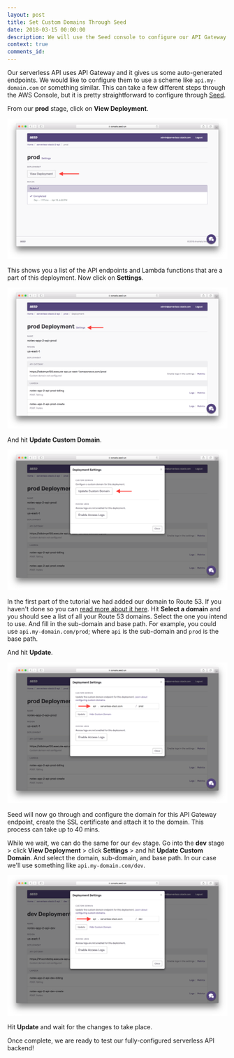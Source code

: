 ```yaml
---
layout: post
title: Set Custom Domains Through Seed
date: 2018-03-15 00:00:00
description: We will use the Seed console to configure our API Gateway endpoints in our Serverless project with custom domains. To configure a stage with a custom domain go to the stage settings, select the Route 53 domain, a sub-domain, and the base path.
context: true
comments_id:
---
```


Our serverless API uses API Gateway and it gives us some auto-generated endpoints. We would like to configure them to use a scheme like `api.my-domain.com` or something similar. This can take a few different steps through the AWS Console, but it is pretty straightforward to configure through [Seed](https://seed.run).

From our **prod** stage, click on **View Deployment**.

![Prod stage view deployment screenshot](/assets/part2/prod-stage-view-deployment.png)

This shows you a list of the API endpoints and Lambda functions that are a part of this deployment. Now click on **Settings**.

![Prod stage deployment screenshot](/assets/part2/prod-stage-deployment.png)

And hit **Update Custom Domain**.

![Custom domain panel prod screenshot](/assets/part2/custom-domain-panel-prod.png)

In the first part of the tutorial we had added our domain to Route 53. If you haven't done so you can [read more about it here](https://docs.aws.amazon.com/Route53/latest/DeveloperGuide/MigratingDNS.html). Hit **Select a domain** and you should see a list of all your Route 53 domains. Select the one you intend to use. And fill in the sub-domain and base path. For example, you could use `api.my-domain.com/prod`; where `api` is the sub-domain and `prod` is the base path.

And hit **Update**.

![Custom domain details prod screenshot](/assets/part2/custom-domain-details-prod.png)

Seed will now go through and configure the domain for this API Gateway endpoint, create the SSL certificate and attach it to the domain. This process can take up to 40 mins.

While we wait, we can do the same for our `dev` stage. Go into the **dev** stage > click **View Deployment** > click **Settings** > and hit **Update Custom Domain**. And select the domain, sub-domain, and base path. In our case we'll use something like `api.my-domain.com/dev`.

![Custom domain details dev screenshot](/assets/part2/custom-domain-details-dev.png)

Hit **Update** and wait for the changes to take place.

Once complete, we are ready to test our fully-configured serverless API backend!
